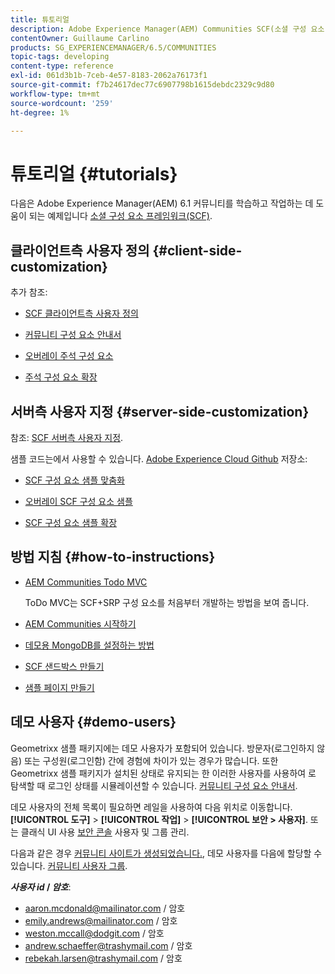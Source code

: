 ```yaml
---
title: 튜토리얼
description: Adobe Experience Manager(AEM) Communities SCF(소셜 구성 요소 프레임워크)를 학습하고 작업하는 데 도움이 되는 예제
contentOwner: Guillaume Carlino
products: SG_EXPERIENCEMANAGER/6.5/COMMUNITIES
topic-tags: developing
content-type: reference
exl-id: 061d3b1b-7ceb-4e57-8183-2062a76173f1
source-git-commit: f7b24617dec77c6907798b1615debdc2329c9d80
workflow-type: tm+mt
source-wordcount: '259'
ht-degree: 1%

---
```


# 튜토리얼 {#tutorials}

다음은 Adobe Experience Manager(AEM) 6.1 커뮤니티를 학습하고 작업하는 데 도움이 되는 예제입니다 [소셜 구성 요소 프레임워크(SCF)](scf.md).

## 클라이언트측 사용자 정의 {#client-side-customization}

추가 참조:

* [SCF 클라이언트측 사용자 정의](client-customize.md)

* [커뮤니티 구성 요소 안내서](components-guide.md)

* [오버레이 주석 구성 요소](overlay-comments.md)

* [주석 구성 요소 확장](extend-comments.md)

## 서버측 사용자 지정 {#server-side-customization}

참조: [SCF 서버측 사용자 지정](server-customize.md).

샘플 코드는에서 사용할 수 있습니다. [Adobe Experience Cloud Github](https://github.com/Adobe-Marketing-Cloud) 저장소:

* [SCF 구성 요소 샘플 맞춤화](https://github.com/Adobe-Marketing-Cloud/aem-scf-sample-components-customize)

* [오버레이 SCF 구성 요소 샘플](https://github.com/Adobe-Marketing-Cloud/aem-scf-sample-components-overlay)

* [SCF 구성 요소 샘플 확장](https://github.com/Adobe-Marketing-Cloud/aem-scf-sample-components-extension)

## 방법 지침 {#how-to-instructions}

* [AEM Communities Todo MVC](https://github.com/Adobe-Marketing-Cloud/aem-communities-todomvc-sample)

  ToDo MVC는 SCF+SRP 구성 요소를 처음부터 개발하는 방법을 보여 줍니다.

* [AEM Communities 시작하기](getting-started.md)

* [데모용 MongoDB를 설정하는 방법](demo-mongo.md)

* [SCF 샌드박스 만들기](an-scf-sandbox.md)

* [샘플 페이지 만들기](create-sample-page.md)

## 데모 사용자 {#demo-users}

Geometrixx 샘플 패키지에는 데모 사용자가 포함되어 있습니다. 방문자(로그인하지 않음) 또는 구성원(로그인함) 간에 경험에 차이가 있는 경우가 많습니다. 또한 Geometrixx 샘플 패키지가 설치된 상태로 유지되는 한 이러한 사용자를 사용하여 로 탐색할 때 로그인 상태를 시뮬레이션할 수 있습니다. [커뮤니티 구성 요소 안내서](components-guide.md).

데모 사용자의 전체 목록이 필요하면 레일을 사용하여 다음 위치로 이동합니다. **[!UICONTROL 도구]** > **[!UICONTROL 작업]** > **[!UICONTROL 보안 > 사용자]**. 또는 클래식 UI 사용 [보안 콘솔](http://localhost:4502/useradmin) 사용자 및 그룹 관리.

다음과 같은 경우 [커뮤니티 사이트가 생성되었습니다.](getting-started.md), 데모 사용자를 다음에 할당할 수 있습니다. [커뮤니티 사용자 그룹](users.md).

***사용자 id* / *암호***:

* aaron.mcdonald@mailinator.com / 암호
* emily.andrews@mailinator.com / 암호
* weston.mccall@dodgit.com / 암호
* andrew.schaeffer@trashymail.com / 암호
* rebekah.larsen@trashymail.com / 암호
